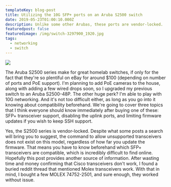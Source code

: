 ```yaml
---
templateKey: blog-post
title: Utilizing the 10G SFP+ ports on an Aruba S2500 switch
date: 2019-05-23T01:00:10.000Z
description: Unlike some other Arubas, these ports are vendor-locked.
featuredpost: false
featuredimage: /img/switch-3297900_1920.jpg
tags:
  - networking
  - switch
---
```

![](/img/switch-3297900_1920.jpg)

The Aruba S2500 series make for great homelab switches, if only for the fact that they're so plentiful on eBay for around $100 (depending on number of ports and PoE support). I'm planning to add PoE cameras to the house, along with adding a few wired drops soon, so I upgraded my previous switch to an Aruba S2500-48P. The other huge perk? I'm able to play with 10G networking. And it's not too difficult either, as long as you go into it knowing about compatibility beforehand. We're going to cover three topics that I think everyone should know immediately after buying one of these: SFP+ transceiver support, disabling the uplink ports, and limiting firmware updates if you wish to keep SSH support.

Yes, the S2500 series is vendor-locked. Despite what some posts a search will bring you to suggest, the command to allow unsupported transceivers does not exist on this model, regardless of how far you update the firmware. That means you have to know beforehand which SFP+ transceivers are compatible, which is incredibly difficult to find online. Hopefully this post provides another source of information. After wasting time and money confirming that Cisco transceivers don't work, I found a buried reddit thread that mentioned Molex transceivers work. With that in mind, I bought a few MOLEX 74752-2501, and sure enough, they worked without issue.